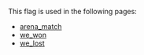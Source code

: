 This flag is used in the following pages:
 - [arena_match](../events/arena_match.md)
 - [we_won](../events/we_won.md)
 - [we_lost](../events/we_lost.md)
